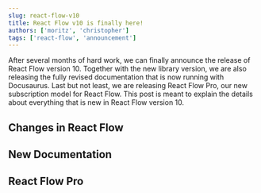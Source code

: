 ```yaml
---
slug: react-flow-v10
title: React Flow v10 is finally here!
authors: ['moritz', 'christopher']
tags: ['react-flow', 'announcement']
---
```


After several months of hard work, we can finally announce the release of React Flow version 10. Together with the new library version, we are also releasing the fully revised documentation that is now running with Docusaurus. Last but not least, we are releasing React Flow Pro, our new subscription model for React Flow. This post is meant to explain the details about everything that is new in React Flow version 10.

## Changes in React Flow

## New Documentation

## React Flow Pro
